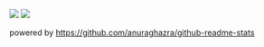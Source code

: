 ![](https://github-readme-stats.vercel.app/api?username=tmiyachi&show_icons=true&line_height=40&count_private=true)
![](https://github-readme-stats.vercel.app/api/top-langs/?username=tmiyachi&count_private=true)

powered by https://github.com/anuraghazra/github-readme-stats
